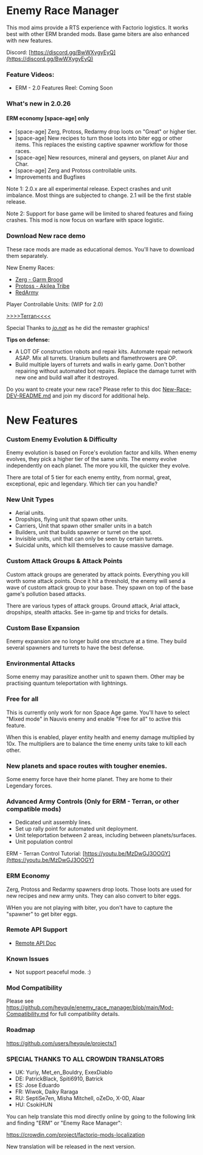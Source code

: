 # Enemy Race Manager

This mod aims provide a RTS experience with Factorio logistics.  It works best with other ERM branded mods.  Base game biters are also enhanced with new features.

Discord:  [https://discord.gg/BwWXygyEyQ](https://discord.gg/BwWXygyEyQ)

### Feature Videos:

- ERM - 2.0 Features Reel: Coming Soon

### What's new in 2.0.26
#### ERM economy [space-age] only
- [space-age] Zerg, Protoss, Redarmy drop loots on "Great" or higher tier.
- [space-age] New recipes to turn those loots into biter egg or other items.  This replaces the existing captive spawner workflow for those races.
- [space-age] New resources, mineral and geysers, on planet Aiur and Char.
- [space-age] Zerg and Protoss controllable units.
- Improvements and Bugfixes

Note 1: 2.0.x are all experimental release.  Expect crashes and unit imbalance. Most things are subjected to change. 2.1 will be the first stable release.

Note 2: Support for base game will be limited to shared features and fixing crashes.  This mod is now focus on warfare with space logistic.


### Download New race demo

These race mods are made as educational demos. You'll have to download them separately.

New Enemy Races:
* [Zerg - Garm Brood](https://mods.factorio.com/mod/erm_zerg)
* [Protoss - Akilea Tribe](https://mods.factorio.com/mod/erm_toss)
* [RedArmy](https://mods.factorio.com/mod/erm_redarmy)

Player Controllable Units: (WIP for 2.0)

[>>>>Terran<<<<](https://mods.factorio.com/mod/erm_terran)

Special Thanks to [_jo.nat_](https://mods.factorio.com/user/_jo.nat_) as he did the remaster graphics!

**Tips on defense:**

- A LOT OF construction robots and repair kits. Automate repair network ASAP. Mix all turrets. Uranium bullets and flamethrowers are OP.
- Build multiple layers of turrets and walls in early game.  Don't bother repairing without automated bot repairs.  Replace the damage turret with new one and build wall after it destroyed.

Do you want to create your new race? Please refer to this doc [New-Race-DEV-README.md](https://github.com/heyqule/enemy_race_manager/blob/main/doc/2.0-New-Race-Design.md) and join my discord for additional help.

# New Features

### Custom Enemy Evolution & Difficulty
Enemy evolution is based on Force's evolution factor and kills.  When enemy evolves, they pick a higher tier of the same units. The enemy evolve independently on each planet.  The more you kill, the quicker they evolve. 

There are total of 5 tier for each enemy entity, from normal, great, exceptional, epic and legendary.  Which tier can you handle?

### New Unit Types
- Aerial units.
- Dropships, flying unit that spawn other units.
- Carriers, Unit that spawn other smaller units in a batch
- Builders, unit that builds spawner or turret on the spot.
- Invisible units, unit that can only be seen by certain turrets.
- Suicidal units, which kill themselves to cause massive damage.

### Custom Attack Groups & Attack Points
Custom attack groups are generated by attack points.  Everything you kill worth some attack points.  Once it hit a threshold, the enemy will send a wave of custom attack group to your base. They spawn on top of the base game's pollution based attacks.

There are various types of attack groups. Ground attack, Arial attack, dropships, stealth attacks. See in-game tip and tricks for details.  

### Custom Base Expansion
Enemy expansion are no longer build one structure at a time.  They build several spawners and turrets to have the best defense. 

### Environmental Attacks
Some enemy may parasitize another unit to spawn them.  Other may be practising quantum teleportation with lightnings.

### Free for all
This is currently only work for non Space Age game.  You'll have to select "Mixed mode" in Nauvis enemy and enable "Free for all" to active this feature.

When this is enabled, player entity health and enemy damage multiplied by 10x. The multipliers are to balance the time enemy units take to kill each other.

### New planets and space routes with tougher enemies.
Some enemy force have their home planet.  They are home to their Legendary forces.

### Advanced Army Controls (Only for ERM - Terran, or other compatible mods)
  - Dedicated unit assembly lines. 
  - Set up rally point for automated unit deployment.
  - Unit teleportation between 2 areas, including between planets/surfaces.
  - Unit population control

ERM - Terran Control Tutorial: [https://youtu.be/MzDwGJ3OOGY](https://youtu.be/MzDwGJ3OOGY)

### ERM Economy
Zerg, Protoss and Redarmy spawners drop loots.  Those loots are used for new recipes and new army units.  They can also convert to biter eggs.  

WHen you are not playing with biter, you don't have to capture the "spawner" to get biter eggs.    

### Remote API Support

* [Remote API Doc](https://github.com/heyqule/enemy_race_manager/blob/main/doc/remote_api.md)

### Known Issues

* Not support peaceful mode. :)

### Mod Compatibility

Please see https://github.com/heyqule/enemy_race_manager/blob/main/Mod-Compatibility.md for full compatibility
details.

### Roadmap
https://github.com/users/heyqule/projects/1


### SPECIAL THANKS TO ALL CROWDIN TRANSLATORS

- UK: Yuriy, Met_en_Bouldry, ExexDiablo
- DE: PatrickBlack, Spiti6910, Batrick
- ES: Jose Eduardo
- FR: Wiwok, Daiky Raraga
- RU: SeptiSe7en, Misha Mitchell, oZeDo, X-0D, Alaar
- HU: CsokiHUN

You can help translate this mod directly online by going to the following link and finding "ERM" or "Enemy Race
Manager":

https://crowdin.com/project/factorio-mods-localization

New translation will be released in the next version.